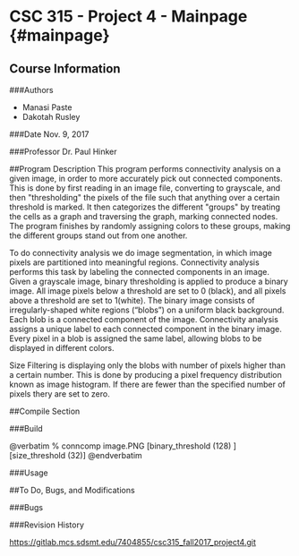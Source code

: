 CSC 315 - Project 4 - Mainpage {#mainpage}
==============================
Course Information
------------------
###Authors
- Manasi Paste
- Dakotah Rusley

###Date
Nov. 9, 2017

###Professor
Dr. Paul Hinker

##Program Description
This program performs connectivity analysis on a given image, in order to more accurately pick out
connected components. This is done by first reading in an image file, converting to grayscale, and then "thresholding" the pixels of the file such that anything over a certain threshold is marked. 
It then categorizes the different "groups" by treating the cells as a graph and traversing the graph, marking connected nodes. The program finishes by randomly assigning colors to these groups, making the 
different groups stand out from one another. 

To do connectivity analysis we do image segmentation, in which image pixels are partitioned into meaningful regions. Connectivity analysis performs this task by labeling the connected components in an image. Given  a  grayscale  image, binary  thresholding is  applied to  produce  a  binary  image.  All image  pixels  below  a threshold are set to 0 (black), and all pixels above a threshold are set to 1(white). The binary image consists of irregularly-shaped white regions (“blobs”) on a uniform black background. Each blob is a connected component of the image. Connectivity analysis assigns a unique label to each connected component in the binary image. Every pixel in a blob is assigned the same label, allowing blobs to be displayed in different colors.

Size Filtering is displaying only the blobs with number of pixels higher than a certain number. This is done by producing a pixel frequency distribution known as image histogram. If there are fewer than the specified number of pixels thery are set to zero.

##Compile Section

###Build

@verbatim
% conncomp image.PNG [binary_threshold (128) ] [size_threshold (32)]
@endverbatim

###Usage

##To Do, Bugs, and Modifications

###Bugs

###Revision History

https://gitlab.mcs.sdsmt.edu/7404855/csc315_fall2017_project4.git
